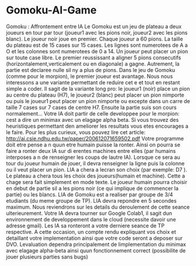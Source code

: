 # Gomoku-AI-Game
Gomoku : Affrontement entre IA
 Le Gomoku est un jeu de plateau a deux joueurs en tour par tour (joueur1 avec les pions noir, joueur2
 avec les pions blanc). Le joueur noir joue en premier. Chaque joueur a 60 pions. La taille du plateau est de
 15 cases sur 15 cases. Les lignes sont numerotees de A a O et les colonnes sont numerotees de 0 a 14.
 Un joueur peut placer un pion sur toute case libre.
 Le premier reussissant a aligner 5 pions consecutifs (horizontalement,verticalement ou en diagonale) a
 gagne. Autrement, la partie est declaree nulle sil ny a plus de pions.
 Dans le jeu de Gomoku (comme pour le morpion), le premier joueur est avantage. Nous nous interessons
 a une variante permettant de reduire cet e et tout en restant simple a coder. Il sagit de la variante long pro:
 le joueur1 (noir) place un pion au centre du plateau (H7),
 le joueur2 (blanc) peut placer un pion nimporte ou
 puis le joueur1 peut placer un pion nimporte ou excepte dans un carre de taille 7 cases sur 7 cases de
 centre H7.
 Ensuite la partie suis son cours normalement...
 Votre IA doit partir de celle developpee pour le morpion: cest a dire un minimax avec un elagage alpha
beta. Si vous trouvez des heuristiques permettant den ameliorer les resultats vous etes encourages a le faire.
 Pour les plus curieux, vous pouvez lire cet article:
 http://ai.csie.ndhu.edu.tw/paper/200612071659502.pdf
 Votre programme doit etre pense a n quun etre humain puisse la ronter. Ainsi on pourra se faire
 a ronter deux IA sur di erentes machines entre elles (par humains interposes a n de renseigner les coups de
 lautre IA). Lorsque ce sera au tour du joueur humain de jouer, il devra renseigner la ligne puis la colonne
 ou il veut placer un pion. LIA a chera a lecran son choix (par exemple: D7 ). Le plateau a chera tous
 les choix des joueurs(humain et machine). Cette a chage sera fait simplement en mode texte.
 Le joueur humain pourra choisir en debut de partie sil a les pions noir (ce qui implique de commencer la
 partie) ou les blancs.
 LIA de Gomoku est a realiser par groupe de 3/4 etudiants (du meme groupe de TP). LIA devra repondre
 en 5 secondes maximum.
 Nous reviendrons sur les details du deroulement de cette seance ulterieurement. Votre IA devra tourner
 sur Google Colab1, il sagit dun environnement de developpement dans le cloud (necessite davoir une adresse
 gmail).
 Les IA sa ronteront a votre derniere seance de TP respective. A cette occasion, un compte rendu
 expliquant vos choix et detaillant votre implementation ainsi que votre code seront a deposer sur DVO.
 Levaluation dependra principalement de limplementation du minimax avec elagage alpha-beta ainsi
 quun fonctionnement correct (possibilite de jouer plusieurs parties sans bugs)
